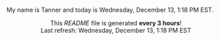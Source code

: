 My name is Tanner and today is Wednesday, December 13, 1:18 PM EST.

<p align="center">This <i>README</i> file is generated <b>every 3 hours</b>!</br>Last refresh: Wednesday, December 13, 1:18 PM EST<br /></p>
